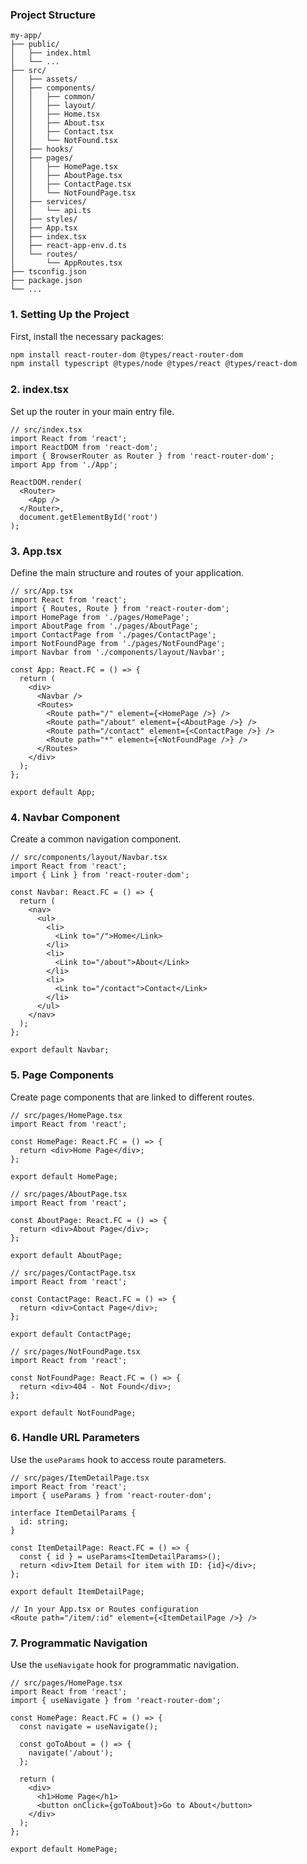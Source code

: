 ### Project Structure
```
my-app/
├── public/
│   ├── index.html
│   └── ...
├── src/
│   ├── assets/
│   ├── components/
│   │   ├── common/
│   │   ├── layout/
│   │   ├── Home.tsx
│   │   ├── About.tsx
│   │   ├── Contact.tsx
│   │   └── NotFound.tsx
│   ├── hooks/
│   ├── pages/
│   │   ├── HomePage.tsx
│   │   ├── AboutPage.tsx
│   │   ├── ContactPage.tsx
│   │   └── NotFoundPage.tsx
│   ├── services/
│   │   └── api.ts
│   ├── styles/
│   ├── App.tsx
│   ├── index.tsx
│   ├── react-app-env.d.ts
│   └── routes/
│       └── AppRoutes.tsx
├── tsconfig.json
├── package.json
└── ...

```

### 1. **Setting Up the Project**

First, install the necessary packages:
```bash
npm install react-router-dom @types/react-router-dom
npm install typescript @types/node @types/react @types/react-dom
```

### 2. **index.tsx**
Set up the router in your main entry file.

```tsx
// src/index.tsx
import React from 'react';
import ReactDOM from 'react-dom';
import { BrowserRouter as Router } from 'react-router-dom';
import App from './App';

ReactDOM.render(
  <Router>
    <App />
  </Router>,
  document.getElementById('root')
);
```

### 3. **App.tsx**
Define the main structure and routes of your application.

```tsx
// src/App.tsx
import React from 'react';
import { Routes, Route } from 'react-router-dom';
import HomePage from './pages/HomePage';
import AboutPage from './pages/AboutPage';
import ContactPage from './pages/ContactPage';
import NotFoundPage from './pages/NotFoundPage';
import Navbar from './components/layout/Navbar';

const App: React.FC = () => {
  return (
    <div>
      <Navbar />
      <Routes>
        <Route path="/" element={<HomePage />} />
        <Route path="/about" element={<AboutPage />} />
        <Route path="/contact" element={<ContactPage />} />
        <Route path="*" element={<NotFoundPage />} />
      </Routes>
    </div>
  );
};

export default App;
```

### 4. **Navbar Component**
Create a common navigation component.

```tsx
// src/components/layout/Navbar.tsx
import React from 'react';
import { Link } from 'react-router-dom';

const Navbar: React.FC = () => {
  return (
    <nav>
      <ul>
        <li>
          <Link to="/">Home</Link>
        </li>
        <li>
          <Link to="/about">About</Link>
        </li>
        <li>
          <Link to="/contact">Contact</Link>
        </li>
      </ul>
    </nav>
  );
};

export default Navbar;
```

### 5. **Page Components**
Create page components that are linked to different routes.

```tsx
// src/pages/HomePage.tsx
import React from 'react';

const HomePage: React.FC = () => {
  return <div>Home Page</div>;
};

export default HomePage;

// src/pages/AboutPage.tsx
import React from 'react';

const AboutPage: React.FC = () => {
  return <div>About Page</div>;
};

export default AboutPage;

// src/pages/ContactPage.tsx
import React from 'react';

const ContactPage: React.FC = () => {
  return <div>Contact Page</div>;
};

export default ContactPage;

// src/pages/NotFoundPage.tsx
import React from 'react';

const NotFoundPage: React.FC = () => {
  return <div>404 - Not Found</div>;
};

export default NotFoundPage;
```

### 6. **Handle URL Parameters**
Use the `useParams` hook to access route parameters.

```tsx
// src/pages/ItemDetailPage.tsx
import React from 'react';
import { useParams } from 'react-router-dom';

interface ItemDetailParams {
  id: string;
}

const ItemDetailPage: React.FC = () => {
  const { id } = useParams<ItemDetailParams>();
  return <div>Item Detail for item with ID: {id}</div>;
};

export default ItemDetailPage;

// In your App.tsx or Routes configuration
<Route path="/item/:id" element={<ItemDetailPage />} />
```

### 7. **Programmatic Navigation**
Use the `useNavigate` hook for programmatic navigation.

```tsx
// src/pages/HomePage.tsx
import React from 'react';
import { useNavigate } from 'react-router-dom';

const HomePage: React.FC = () => {
  const navigate = useNavigate();

  const goToAbout = () => {
    navigate('/about');
  };

  return (
    <div>
      <h1>Home Page</h1>
      <button onClick={goToAbout}>Go to About</button>
    </div>
  );
};

export default HomePage;
```
